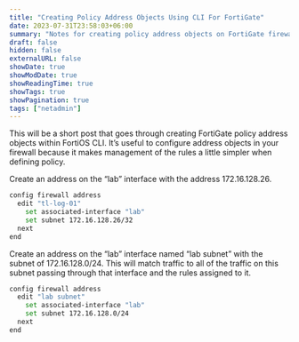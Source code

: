 ```yaml
---
title: "Creating Policy Address Objects Using CLI For FortiGate"
date: 2023-07-31T23:58:03+06:00
summary: "Notes for creating policy address objects on FortiGate firewalls using the CLI."
draft: false
hidden: false
externalURL: false
showDate: true
showModDate: true
showReadingTime: true
showTags: true
showPagination: true
tags: ["netadmin"]
---
```


This will be a short post that goes through creating FortiGate policy 
address objects within FortiOS CLI. It’s useful to configure address 
objects in your firewall because it makes management of the rules a 
little simpler when defining policy.

Create an address on the “lab” interface with the address 172.16.128.26.

```sh
config firewall address
  edit "tl-log-01"
    set associated-interface "lab"
    set subnet 172.16.128.26/32
  next
end
```

Create an address on the “lab” interface named “lab subnet” with the 
subnet of 172.16.128.0/24. This will match traffic to all of the 
traffic on this subnet passing through that interface and the rules 
assigned to it.

```sh
config firewall address
  edit "lab subnet"
    set associated-interface "lab"
    set subnet 172.16.128.0/24
  next
end
```